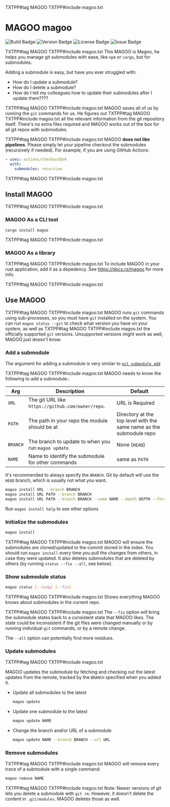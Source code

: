 TXTPP#tag MAGOO
TXTPP#include magoo.txt
# MAGOO magoo

![Build Badge](https://img.shields.io/github/actions/workflow/status/Pistonite/magoo/rust.yml)
![Version Badge](https://img.shields.io/crates/v/magoo)
![License Badge](https://img.shields.io/github/license/Pistonite/magoo)
![Issue Badge](https://img.shields.io/github/issues/Pistonite/magoo)

TXTPP#tag MAGOO
TXTPP#include magoo.txt
This MAGOO is Magoo, he helps you manage git submodules with ease, like `npm` or `cargo`, but for submodules.

Adding a submodule is easy, but have you ever struggled with:
- How do I update a submodule?
- How do I delete a submodule?
- How do I tell my colleagues how to update their submodules after I update them????

TXTPP#tag MAGOO
TXTPP#include magoo.txt
MAGOO saves all of us by running the `git` commands for us. He figures out
TXTPP#tag MAGOO
TXTPP#include magoo.txt
all the relevant information from the git repository itself. There's no extra files
required and MAGOO works out of the box for all git repos with submodules.

TXTPP#tag MAGOO
TXTPP#include magoo.txt
MAGOO **does not like pipelines**. Please simply let your pipeline
checkout the submodules (recursively if needed). For example, if you are using GitHub Actions:
```yaml
- uses: actions/checkout@v4
  with:
    submodules: recursive
```

TXTPP#tag MAGOO
TXTPP#include magoo.txt

## Install MAGOO

TXTPP#tag MAGOO
TXTPP#include magoo.txt
### MAGOO As a CLI tool
```
cargo install magoo
```

TXTPP#tag MAGOO
TXTPP#include magoo.txt
### MAGOO As a library
TXTPP#tag MAGOO
TXTPP#include magoo.txt
To include MAGOO in your rust application, add it as a depedency. See https://docs.rs/magoo for more info.

TXTPP#tag MAGOO
TXTPP#include magoo.txt
## Use MAGOO

TXTPP#tag MAGOO
TXTPP#include magoo.txt
MAGOO runs `git` commands using sub-processes, so you must have `git` installed on the system.
You can run `magoo status --git` to check what version you have on your system, as well as
TXTPP#tag MAGOO
TXTPP#include magoo.txt
the officially supported `git` versions. Unsupported versions might work as well, MAGOO just doesn't know.


### Add a submodule

The argument for adding a submodule is very similar to [`git submodule add`](https://git-scm.com/docs/git-submodule#Documentation/git-submodule.txt-add-bltbranchgt-f--force--nameltnamegt--referenceltrepositorygt--depthltdepthgt--ltrepositorygtltpathgt)

TXTPP#tag MAGOO
TXTPP#include magoo.txt
MAGOO needs to know the following to add a submodule.:

|Arg|Description|Default|
|-|-|-|
|`URL`| The git URL like `https://github.com/owner/repo`. | URL is Required |
|`PATH`| The path in your repo the module should be at | Directory at the top level with the same name as the submodule repo|
|`BRANCH`| The branch to update to when you run `magoo update` | None (`HEAD`) |
|`NAME`| Name to identify the submodule for other commands | same as `PATH` |

It's recommended to always specify the `BRANCH`. Git by default will use the `HEAD` branch, which
is usually not what you want.

```bash
magoo install URL --branch BRANCH
magoo install URL PATH --branch BRANCH
magoo install URL PATH --branch BRANCH --name NAME --depth DEPTH --force
```

Run `magoo install help` to see other options

### Initialize the submodules
```bash
magoo install
```
TXTPP#tag MAGOO
TXTPP#include magoo.txt
MAGOO will ensure the submodules are cloned/updated to the commit stored in the index.
You should run `magoo install` every time you pull the changes from others, in case they were updated.
It also deletes submodules that are deleted by others (by running `status --fix --all`, see below).

### Show submodule status
```bash
magoo status [--long] [--fix]
```
TXTPP#tag MAGOO
TXTPP#include magoo.txt
Shows everything MAGOO knows about submodules in the current repo.

TXTPP#tag MAGOO
TXTPP#include magoo.txt
The `--fix` option will bring the submodule states back to a consistent state that MAGOO likes.
The state could be inconsistent if the git files were changed manually or by running
individual `git` commands, or by a remote change.

The `--all` option can potentially find more residues.

### Update submodules
TXTPP#tag MAGOO
TXTPP#include magoo.txt

MAGOO updates the submodule by fetching and checking out the latest updates from the remote, tracked by
the `BRANCH` specified when you added it.

- Update all submodules to the latest
   ```bash
   magoo update
   ```
- Update one submodule to the latest
   ```bash
   magoo update NAME
   ```
- Change the branch and/or URL of a submodule
   ```bash
   magoo update NAME --branch BRANCH --url URL
   ```

### Remove submodules
TXTPP#tag MAGOO
TXTPP#include magoo.txt
MAGOO will remove every trace of a submodule with a single command:
```bash
magoo remove NAME
```

TXTPP#tag MAGOO
TXTPP#include magoo.txt
Note: Newer versions of git lets you delete a submodule with `git rm`. However, it doesn't delete the content in
`.git/modules`. MAGOO deletes those as well.
